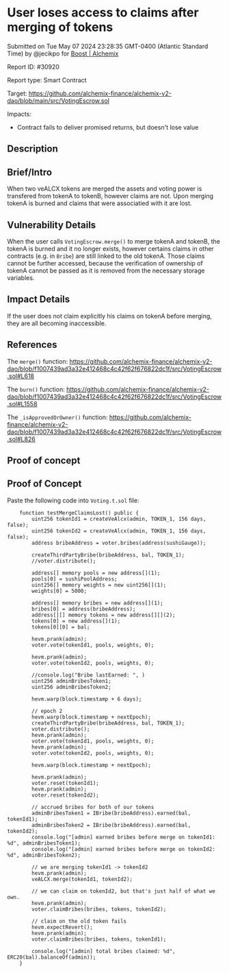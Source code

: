 
# User loses access to claims after merging of tokens

Submitted on Tue May 07 2024 23:28:35 GMT-0400 (Atlantic Standard Time) by @jecikpo for [Boost | Alchemix](https://immunefi.com/bounty/alchemix-boost/)

Report ID: #30920

Report type: Smart Contract

Target: https://github.com/alchemix-finance/alchemix-v2-dao/blob/main/src/VotingEscrow.sol

Impacts:
- Contract fails to deliver promised returns, but doesn't lose value

## Description
## Brief/Intro
When two veALCX tokens are merged the assets and voting power is transfered from tokenA to tokenB, however claims are not. Upon merging tokenA is burned and claims that were associatied with it are lost.

## Vulnerability Details
When the user calls `VotingEscrow.merge()` to merge tokenA and tokenB, the tokenA is burned and it no longer exists, however certains claims in other contracts (e.g. in `Bribe`) are still linked to the old tokenA. Those claims cannot be further accessed, because the verification of ownership of tokenA cannot be passed as it is removed from the necessary storage variables.

## Impact Details
If the user does not claim explicitly his claims on tokenA before merging, they are all becoming inaccessible.

## References
The `merge()` function:
https://github.com/alchemix-finance/alchemix-v2-dao/blob/f1007439ad3a32e412468c4c42f62f676822dc1f/src/VotingEscrow.sol#L618

The `burn()` function:
https://github.com/alchemix-finance/alchemix-v2-dao/blob/f1007439ad3a32e412468c4c42f62f676822dc1f/src/VotingEscrow.sol#L1558

The `_isApprovedOrOwner()` function:
https://github.com/alchemix-finance/alchemix-v2-dao/blob/f1007439ad3a32e412468c4c42f62f676822dc1f/src/VotingEscrow.sol#L826

        
## Proof of concept
## Proof of Concept
Paste the following code into `Voting.t.sol` file:
```solidity
    function testMergeClaimsLost() public {
        uint256 tokenId1 = createVeAlcx(admin, TOKEN_1, 156 days, false);
        uint256 tokenId2 = createVeAlcx(admin, TOKEN_1, 156 days, false);
        address bribeAddress = voter.bribes(address(sushiGauge));

        createThirdPartyBribe(bribeAddress, bal, TOKEN_1);
        //voter.distribute();

        address[] memory pools = new address[](1);
        pools[0] = sushiPoolAddress;
        uint256[] memory weights = new uint256[](1);
        weights[0] = 5000;

        address[] memory bribes = new address[](1);
        bribes[0] = address(bribeAddress);
        address[][] memory tokens = new address[][](2);
        tokens[0] = new address[](1);
        tokens[0][0] = bal;

        hevm.prank(admin);
        voter.vote(tokenId1, pools, weights, 0);

        hevm.prank(admin);
        voter.vote(tokenId2, pools, weights, 0);

        //console.log("Bribe lastEarned: ", )
        uint256 adminBribesToken1;
        uint256 adminBribesToken2;

        hevm.warp(block.timestamp + 6 days);

        // epoch 2
        hevm.warp(block.timestamp + nextEpoch);
        createThirdPartyBribe(bribeAddress, bal, TOKEN_1);
        voter.distribute();
        hevm.prank(admin);
        voter.vote(tokenId1, pools, weights, 0);
        hevm.prank(admin);
        voter.vote(tokenId2, pools, weights, 0);

        hevm.warp(block.timestamp + nextEpoch);

        hevm.prank(admin);
        voter.reset(tokenId1);
        hevm.prank(admin);
        voter.reset(tokenId2);

        // accrued bribes for both of our tokens
        adminBribesToken1 = IBribe(bribeAddress).earned(bal, tokenId1);
        adminBribesToken2 = IBribe(bribeAddress).earned(bal, tokenId2);
        console.log("[admin] earned bribes before merge on tokenId1: %d", adminBribesToken1);
        console.log("[admin] earned bribes before merge on tokenId2: %d", adminBribesToken2);

        // we are merging tokenId1 -> tokenId2
        hevm.prank(admin);
        veALCX.merge(tokenId1, tokenId2);

        // we can claim on tokenId2, but that's just half of what we own.
        hevm.prank(admin);
        voter.claimBribes(bribes, tokens, tokenId2);

        // claim on the old token fails
        hevm.expectRevert();
        hevm.prank(admin);
        voter.claimBribes(bribes, tokens, tokenId1);

        console.log("[admin] total bribes claimed: %d", ERC20(bal).balanceOf(admin));
    }
```